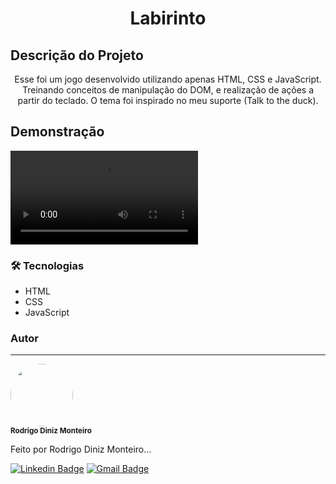 <h1 align="center">Labirinto</h1>

## Descrição do Projeto

<p align="center">
    Esse foi um jogo desenvolvido utilizando apenas HTML, CSS e JavaScript. Treinando conceitos de manipulação do DOM, e realização de ações a partir do teclado.
    O tema foi inspirado no meu suporte (Talk to the duck). 
</p>

## Demonstração

![labirinto](https://user-images.githubusercontent.com/58209931/121266381-cb80e500-c890-11eb-9b1e-c97b6e2c3c52.mp4)

<!-- ![labirinto](https://user-images.githubusercontent.com/58209931/121268201-df7a1600-c893-11eb-9531-222b9cb47b6f.gif) -->

### 🛠 Tecnologias

- HTML
- CSS
- JavaScript

### Autor
---

 <img style="border-radius: 50%;" src="https://avatars.githubusercontent.com/u/58209931?v=4" width="100px;" alt=""/>
 <br />
 <sub><b>Rodrigo Diniz Monteiro</b></sub>


Feito por Rodrigo Diniz Monteiro...

[![Linkedin Badge](https://img.shields.io/badge/-Rodrigo-blue?style=flat-square&logo=Linkedin&logoColor=white&link=https://www.linkedin.com/in/rodrigodmonteiro/)](https://www.linkedin.com/in/rodrigodmonteiro/) 
[![Gmail Badge](https://img.shields.io/badge/-rodrigo.dmnr@gmail.com-c14438?style=flat-square&logo=Gmail&logoColor=white&link=mailto:rodrigo.dmnr@gmail.com)](mailto:rodrigo.dmnr@gmail.com)
